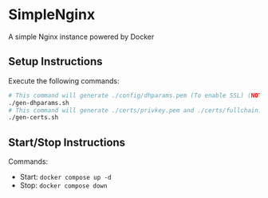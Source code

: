 # SimpleNginx
A simple Nginx instance powered by Docker

## Setup Instructions

Execute the following commands:

``` BASH
# This command will generate ./config/dhparams.pem (To enable SSL) (NOTE: This takes a while)
./gen-dhparams.sh 
# This command will generate ./certs/privkey.pem and ./certs/fullchain.pem (To enable SSL)
./gen-certs.sh
```

## Start/Stop Instructions

Commands:
* Start: `docker compose up -d`
* Stop: `docker compose down`

